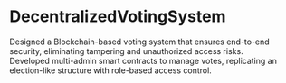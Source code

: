 # DecentralizedVotingSystem
Designed a Blockchain-based voting system that ensures end-to-end security, eliminating tampering and unauthorized access risks.  
Developed multi-admin smart contracts to manage votes, replicating an election-like structure with role-based access control.
